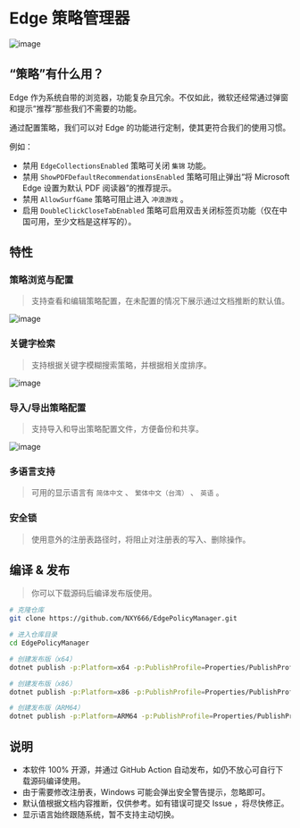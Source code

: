 # Edge 策略管理器

![image](https://github.com/NXY666/EdgePolicyManager/assets/62371554/fa759fdd-9882-4cf4-93df-d4d429a3c0cb)

## “策略”有什么用？

Edge 作为系统自带的浏览器，功能复杂且冗余。不仅如此，微软还经常通过弹窗和提示“推荐”那些我们不需要的功能。

通过配置策略，我们可以对 Edge 的功能进行定制，使其更符合我们的使用习惯。

例如：

* 禁用 `EdgeCollectionsEnabled` 策略可关闭 `集锦` 功能。
* 禁用 `ShowPDFDefaultRecommendationsEnabled` 策略可阻止弹出“将 Microsoft Edge 设置为默认 PDF 阅读器”的推荐提示。
* 禁用 `AllowSurfGame` 策略可阻止进入 `冲浪游戏` 。
* 启用 `DoubleClickCloseTabEnabled` 策略可启用双击关闭标签页功能（仅在中国可用，至少文档是这样写的）。

## 特性

### 策略浏览与配置

> 支持查看和编辑策略配置，在未配置的情况下展示通过文档推断的默认值。

![image](https://github.com/NXY666/EdgePolicyManager/assets/62371554/9a1ef6ea-2020-4d63-8072-e6ef350b2e23)

### 关键字检索

> 支持根据关键字模糊搜索策略，并根据相关度排序。

![image](https://github.com/NXY666/EdgePolicyManager/assets/62371554/832dfe0c-26fb-480d-8a1a-72d95083211e)

### 导入/导出策略配置

> 支持导入和导出策略配置文件，方便备份和共享。

![image](https://github.com/NXY666/EdgePolicyManager/assets/62371554/d3663eda-80cd-418d-b76a-1bb63386dbf1)

### 多语言支持

> 可用的显示语言有 `简体中文` 、 `繁体中文（台湾）` 、 `英语` 。

### 安全锁

> 使用意外的注册表路径时，将阻止对注册表的写入、删除操作。

## 编译 & 发布

> 你可以下载源码后编译发布版使用。

```bash
# 克隆仓库
git clone https://github.com/NXY666/EdgePolicyManager.git

# 进入仓库目录
cd EdgePolicyManager

# 创建发布版（x64）
dotnet publish -p:Platform=x64 -p:PublishProfile=Properties/PublishProfiles/win-x64.pubxml

# 创建发布版（x86）
dotnet publish -p:Platform=x86 -p:PublishProfile=Properties/PublishProfiles/win-x86.pubxml

# 创建发布版（ARM64）
dotnet publish -p:Platform=ARM64 -p:PublishProfile=Properties/PublishProfiles/win-arm64.pubxml
```

## 说明

* 本软件 100% 开源，并通过 GitHub Action 自动发布，如仍不放心可自行下载源码编译使用。
* 由于需要修改注册表，Windows 可能会弹出安全警告提示，忽略即可。
* 默认值根据文档内容推断，仅供参考。如有错误可提交 Issue ，将尽快修正。
* 显示语言始终跟随系统，暂不支持主动切换。
